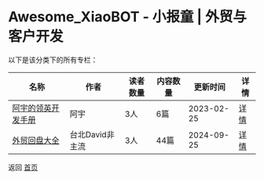 # Awesome_XiaoBOT - 小报童 | 外贸与客户开发

以下是该分类下的所有专栏：

| 名称 | 作者 | 读者数量 | 内容数量 | 更新时间 | 详情 |
|------|------|----------|----------|----------|------|
| [阿宇的领英开发手册](https://xiaobot.net/p/AyuLinkedinNote?refer=9c3f1c95-a052-465a-9902-f6d75080262a) | 阿宇 | 3人 | 6篇 |  2023-02-25 | [详情](data/AyuLinkedinNote.md) |
| [外贸回盘大全](https://xiaobot.net/p/ginifab?refer=9c3f1c95-a052-465a-9902-f6d75080262a) | 台北David非主流 | 3人 | 44篇 |  2024-09-25 | [详情](data/ginifab.md) |


返回 [首页](../README.md)
